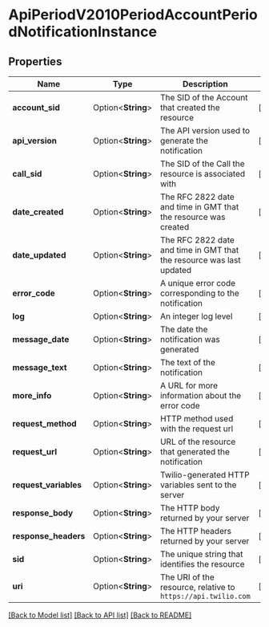 # ApiPeriodV2010PeriodAccountPeriodNotificationInstance

## Properties

Name | Type | Description | Notes
------------ | ------------- | ------------- | -------------
**account_sid** | Option<**String**> | The SID of the Account that created the resource | [optional]
**api_version** | Option<**String**> | The API version used to generate the notification | [optional]
**call_sid** | Option<**String**> | The SID of the Call the resource is associated with | [optional]
**date_created** | Option<**String**> | The RFC 2822 date and time in GMT that the resource was created | [optional]
**date_updated** | Option<**String**> | The RFC 2822 date and time in GMT that the resource was last updated | [optional]
**error_code** | Option<**String**> | A unique error code corresponding to the notification | [optional]
**log** | Option<**String**> | An integer log level | [optional]
**message_date** | Option<**String**> | The date the notification was generated | [optional]
**message_text** | Option<**String**> | The text of the notification | [optional]
**more_info** | Option<**String**> | A URL for more information about the error code | [optional]
**request_method** | Option<**String**> | HTTP method used with the request url | [optional]
**request_url** | Option<**String**> | URL of the resource that generated the notification | [optional]
**request_variables** | Option<**String**> | Twilio-generated HTTP variables sent to the server | [optional]
**response_body** | Option<**String**> | The HTTP body returned by your server | [optional]
**response_headers** | Option<**String**> | The HTTP headers returned by your server | [optional]
**sid** | Option<**String**> | The unique string that identifies the resource | [optional]
**uri** | Option<**String**> | The URI of the resource, relative to `https://api.twilio.com` | [optional]

[[Back to Model list]](../README.md#documentation-for-models) [[Back to API list]](../README.md#documentation-for-api-endpoints) [[Back to README]](../README.md)


